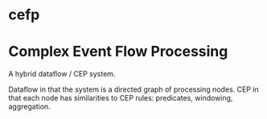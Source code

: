 cefp
====

# Complex Event Flow Processing

A hybrid dataflow / CEP system.

Dataflow in that the system is a directed graph of processing nodes.
CEP in that each node has similarities to CEP rules: predicates, windowing, aggregation.

